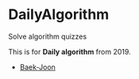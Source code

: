 # DailyAlgorithm
Solve algorithm quizzes

This is for **Daily algorithm** from 2019.

+ [Baek-Joon](https://www.acmicpc.net/)

